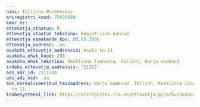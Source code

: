 ```yaml
---
nimi: Tallinna Perekeskus
ariregistri_kood: 75033649
kmkr_nr: ''
ettevotja_staatus: R
ettevotja_staatus_tekstina: Registrisse kantud
ettevotja_esmakande_kpv: 08.03.2006
ettevotja_aadress: .na
asukoht_ettevotja_aadressis: Asula tn 11
asukoha_ehak_kood: 298
asukoha_ehak_tekstina: Kesklinna linnaosa, Tallinn, Harju maakond
indeks_ettevotja_aadressis: '11312'
ads_adr_id: 2111344
ads_ads_oid: .na
ads_normaliseeritud_taisaadress: Harju maakond, Tallinn, Kesklinna linnaosa, Asula
  tn 11
teabesysteemi_link: https://ariregister.rik.ee/ettevotja.py?ark=75033649&ref=rekvisiidid
---
```

